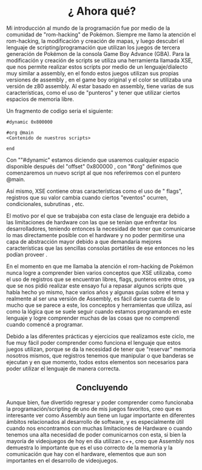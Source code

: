 <center> <h1> ¿ Ahora qué? </h1> </center>

Mi introducción al mundo de la programación fue por medio de la comunidad de "rom-hacking" de Pokémon. Siempre me llamo la atención el rom-hacking, la modificación y creación de mapas, y luego descubrí el lenguaje de scripting/programación que utilizan los juegos de tercera generación de Pokémon de la consola Game Boy Advance (GBA). Para la modificación y creación de scripts se utiliza una herramienta llamada XSE, que nos permite realizar estos scripts por medio de un lenguaje/dialecto muy similar a assembly, en el fondo estos juegos utilizan sus propias versiones de assembly , en el game boy original y el color se utilizaba una versión de z80 assembly. Al estar basado en assembly, tiene varias de sus características, como el uso de "punteros" y tener que utilizar ciertos espacios de memoria libre.

Un fragmento de codigo seria el siguiente: 

```assembly
#dynamic 0x800000

#org @main
<Contenido de nuestros scripts> 

end
```

Con ""#dynamic" estamos diciendo que usaremos cualquier espacio disponible después del "offset" 0x800000 , con "#org" definimos que comenzaremos un nuevo script al que nos referiremos con el puntero @main. 

Así mismo, XSE contiene otras características como el uso de " flags", registros que su valor cambia cuando ciertos "eventos" ocurren, condicionales, subrutinas , etc. 

El motivo por el que se trabajaba con esta clase de lenguaje era debido a las limitaciones de hardware con las que se tenían que enfrentar los desarrolladores, teniendo entonces la necesidad de tener que comunicarse lo mas directamente posible con el hardware y no poder permitirse una capa de abstracción mayor debido a que demandaría mejores características que las sencillas consolas portátiles de ese entonces no les podían proveer .

En el momento en que me llamaba la atención el rom-hacking de Pokémon nunca logre a comprender bien varios conceptos que XSE utilizaba, como el uso de registros que se encuentran libres, flags, punteros entre otros, ya que se nos pidió realizar este ensayo fui a repasar algunos scripts que había hecho yo mismo, hace varios años y algunas guías sobre el tema y realmente al ser una versión de Assembly, es fácil darse cuenta de lo mucho que se parece a este, los conceptos y herramientas que utiliza, así como la lógica que se suele seguir cuando estamos programando en este lenguaje y logre comprender muchas de las cosas que no comprendí cuando comencé a programar. 

Debido a las diferentes prácticas y ejercicios que realizamos este ciclo, me fue muy fácil poder comprender como funciona el lenguaje que estos juegos utilizan, porque se da la necesidad de tener que "reservar" memoria nosotros mismos, que registros tenemos que manipular o que banderas se ejecutan y en que momento, todos estos elementos son necesarios para poder utilizar el lenguaje de manera correcta.



<center> <h2> Concluyendo </h2></center> 

Aunque bien, fue divertido regresar y poder comprender como funcionaba la programación/scripting de uno de mis juegos favoritos, creo que es interesante ver como Assembly aun tiene un lugar importante en diferentes ámbitos relacionados al desarrollo de software, y es especialmente útil cuando nos encontramos con muchas limitaciones de Hardware o cuando tenemos una alta necesidad de poder comunicarnos con esta, si bien la mayoría de videojuegos de hoy en día utilizan c++, creo que Assembly nos demuestra lo importante que es el uso correcto de la memoria y la comunicación que hay con el hardware, elementos que aun son importantes en el desarrollo de videojuegos. 


